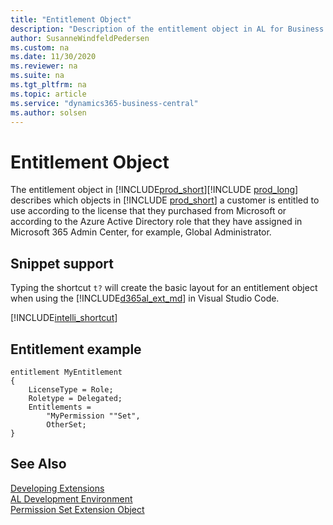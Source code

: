 ```yaml
---
title: "Entitlement Object"
description: "Description of the entitlement object in AL for Business Central."
author: SusanneWindfeldPedersen
ms.custom: na
ms.date: 11/30/2020
ms.reviewer: na
ms.suite: na
ms.tgt_pltfrm: na
ms.topic: article
ms.service: "dynamics365-business-central"
ms.author: solsen
---
```


# Entitlement Object

The entitlement object in [!INCLUDE[prod_short](includes/d365fin_long_md.md)][!INCLUDE [prod_long](includes/prod_long.md)] describes which objects in [!INCLUDE [prod_short](includes/prod_short.md)] a customer is entitled to use according to the license that they purchased from Microsoft or according to the Azure Active Directory role that they have assigned in Microsoft 365 Admin Center, for example, Global Administrator.  

## Snippet support

Typing the shortcut `t?` will create the basic layout for an entitlement object when using the [!INCLUDE[d365al_ext_md](../includes/d365al_ext_md.md)] in Visual Studio Code.

[!INCLUDE[intelli_shortcut](includes/intelli_shortcut.md)]

## Entitlement example

```al
entitlement MyEntitlement
{
    LicenseType = Role;
    Roletype = Delegated;
    Entitlements = 
        "MyPermission ""Set", 
        OtherSet;
}

```

## See Also

[Developing Extensions](devenv-dev-overview.md)  
[AL Development Environment](devenv-reference-overview.md)  
[Permission Set Extension Object](devenv-permissionset-ext-object.md)